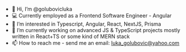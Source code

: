 - 👋 Hi, I’m @golubovicluka
- 💻 Currently employed as a Frontend Software Engineer - Angular
- 👀 I’m interested in Typescript, Angular, React, NextJS, Prisma
- 🌱 I’m currently working on advanced JS & TypeScript projects mostly written in React+TS or some kind of MERN stack
- 📫 How to reach me - send me an email: luka_golubovic@yahoo.com

<!---
golubovicluka/golubovicluka is a ✨ special ✨ repository because its `README.md` (this file) appears on your GitHub profile.
You can click the Preview link to take a look at your changes.
--->
